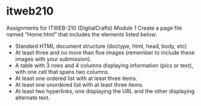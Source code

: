 # itweb210
Assignments for ITWEB-210 (DigitalCrafts)
<em>Module 1</em>
Create a page file named “Home.html” that includes the elements listed below:

- Standard HTML document structure (doctype, html, head, body, etc)
- At least three and no more than five images (remember to include these images with your submission).
- A table with 3 rows and 4 columns displaying information (pics or text), with one cell that spans two columns.
- At least one ordered list with at least three items.
- At least one unordered list with at least three items.
- At least two hyperlinks, one displaying the URL and the other displaying alternate text.
